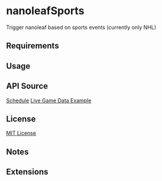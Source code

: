 # nanoleafSports
Trigger nanoleaf based on sports events (currently only NHL)

## Requirements


## Usage


## API Source
[Schedule](https://statsapi.web.nhl.com/api/v1/schedule)
[Live Game Data Example](https://statsapi.web.nhl.com/api/v1/game/2018020629/feed/live)


## License
[MIT License](http://opensource.org/licenses/MIT)

## Notes

## Extensions
